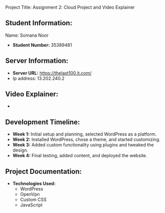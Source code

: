 Project Title: Assignment 2: Cloud Project and Video Explainer

## Student Information:
Name: Somana Noor
- **Student Number:** 35389481

## Server Information:
- **Server URL:** https://thelast100.it.com/
- Ip address: 13.202.240.2

## Video Explainer:
- 

## Development Timeline:
- **Week 1:** Initial setup and planning, selected WordPress as a platform.
- **Week 2:** Installed WordPress, chose a theme, and started customizing.
- **Week 3:** Added custom functionality using plugins and tweaked the design.
- **Week 4:** Final testing, added content, and deployed the website.

## Project Documentation:
- **Technologies Used:**
  - WordPress
  - OpenVpn
  - Custom CSS
  - JavaScript

